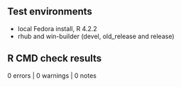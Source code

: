 ## Test environments
* local Fedora install, R 4.2.2
* rhub and win-builder (devel, old_release and release)

## R CMD check results

0 errors | 0 warnings | 0 notes
